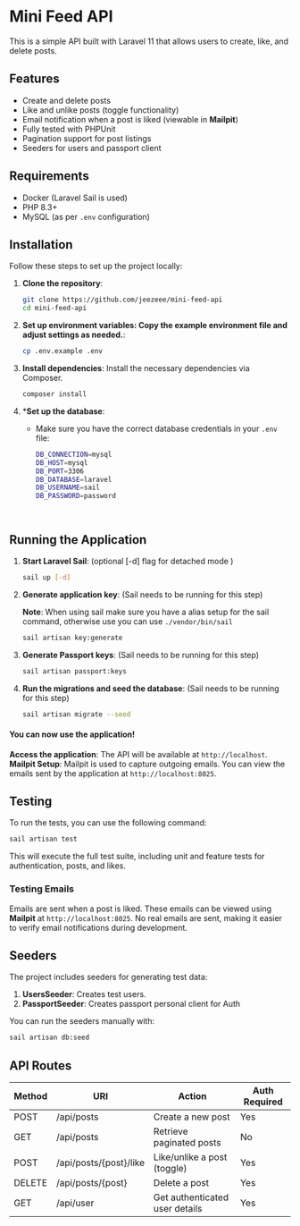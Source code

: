 # Mini Feed API

This is a simple API built with Laravel 11 that allows users to create, like, and delete posts.

## Features

-   Create and delete posts
-   Like and unlike posts (toggle functionality)
-   Email notification when a post is liked (viewable in **Mailpit**)
-   Fully tested with PHPUnit
-   Pagination support for post listings
-   Seeders for users and passport client

## Requirements

-   Docker (Laravel Sail is used)
-   PHP 8.3+
-   MySQL (as per `.env` configuration)

## Installation

Follow these steps to set up the project locally:

1. **Clone the repository**:

    ```bash
    git clone https://github.com/jeezeee/mini-feed-api
    cd mini-feed-api
    ```

2. **Set up environment variables: Copy the example environment file and adjust settings as needed.**:

    ```bash
    cp .env.example .env
    ```

3. **Install dependencies**: Install the necessary dependencies via Composer.

    ```bash
    composer install
    ```

4. ***Set up the database**:

    - Make sure you have the correct database credentials in your `.env` file:

        ```bash
        DB_CONNECTION=mysql
        DB_HOST=mysql
        DB_PORT=3306
        DB_DATABASE=laravel
        DB_USERNAME=sail
        DB_PASSWORD=password
    ```


## Running the Application

1. **Start Laravel Sail**: (optional [-d] flag for detached mode )

    ```bash
    sail up [-d]
    ```

2. **Generate application key**: (Sail needs to be running for this step)

    **Note**: When using sail make sure you have a alias setup for the sail command, otherwise use you can use  `./vendor/bin/sail`

    ```bash
    sail artisan key:generate
    ```

3. **Generate Passport keys**: (Sail needs to be running for this step)

    ```bash
    sail artisan passport:keys
    ```

4. **Run the migrations and seed the database**: (Sail needs to be running for this step)

    ```bash
    sail artisan migrate --seed
    ```

#### You can now use the application! 

**Access the application**: The API will be available at `http://localhost`.
**Mailpit Setup**: Mailpit is used to capture outgoing emails. You can view the emails sent by the application at `http://localhost:8025`.

## Testing

To run the tests, you can use the following command:

```bash
sail artisan test
```

This will execute the full test suite, including unit and feature tests for authentication, posts, and likes.

### Testing Emails

Emails are sent when a post is liked. These emails can be viewed using **Mailpit** at `http://localhost:8025`. No real emails are sent, making it easier to verify email notifications during development.

## Seeders

The project includes seeders for generating test data:

1. **UsersSeeder**: Creates test users.
2. **PassportSeeder**: Creates passport personal client for Auth

You can run the seeders manually with:

```bash
sail artisan db:seed
```

## API Routes

| Method | URI                    | Action                         | Auth Required |
| ------ | ---------------------- | ------------------------------ | ------------- |
| POST   | /api/posts             | Create a new post              | Yes           |
| GET    | /api/posts             | Retrieve paginated posts       | No            |
| POST   | /api/posts/{post}/like | Like/unlike a post (toggle)    | Yes           |
| DELETE | /api/posts/{post}      | Delete a post                  | Yes           |
| GET    | /api/user              | Get authenticated user details | Yes           |
